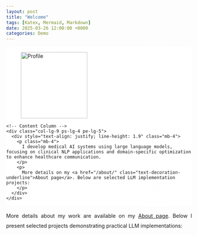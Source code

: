 ```yaml
---
layout: post
title: "Welcome"
tags: [Katex, Mermaid, Markdown]
date: 2025-03-26 12:00:00 +0000
categories: Demo
---
```

<div class="container mt-4 position-relative" style="
  background: linear-gradient(rgba(255,255,255,0.95), rgba(255,255,255,0.95)),
              url('assets/img/amir.jpg') center/cover;
  border-radius: 12px;
  overflow: hidden;
">
  <div class="row align-items-start g-0 py-5">
    <!-- Image Column -->
    <div class="col-lg-3 text-center px-4">
      <figure class="mb-4">
        <img src="{{ '/assets/img/amir.jpg' | relative_url }}"
             alt="Profile"
             class="img-fluid rounded-circle shadow"
             style="width: 180px; height: 180px; object-fit: cover;">
      </figure>
    </div>
    
    <!-- Content Column -->
    <div class="col-lg-9 ps-lg-4 pe-lg-5">
      <div style="text-align: justify; line-height: 1.9" class="mb-4">
        <p class="mb-4">
          I develop medical AI systems using large language models, focusing on clinical NLP applications and domain-specific optimization to enhance healthcare communication.
        </p>
        <p>
          More details on my <a href="/about/" class="text-decoration-underline">About page</a>. Below are selected LLM implementation projects:
        </p>
      </div>
    </div>
  </div>
</div>
  
  <p class="mb-4" style="text-align: justify; line-height: 1.9;">
    More details about my work are available on my <a href="/about/" class="text-decoration-none border-bottom border-secondary">About page</a>. Below I present selected projects demonstrating practical LLM implementations:
  </p>
</div>
 

